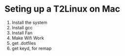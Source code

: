 # Seting up a T2Linux on Mac

1. Install the system
2. Install gcc
3. Install Fan
4. Make Wifi Work
5. get .dotfiles
6. get keyd, for remap
